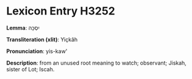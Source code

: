# Lexicon Entry H3252

**Lemma**: יִסְכָּה

**Transliteration (xlit)**: Yiçkâh

**Pronunciation**: yis-kaw'

**Description**:
from an unused root meaning to watch; observant; Jiskah, sister of Lot; Iscah.
